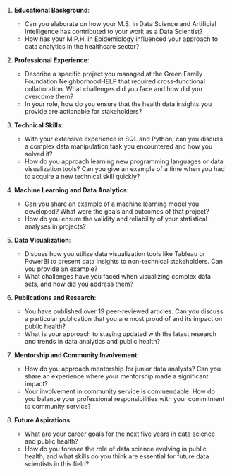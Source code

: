 1. **Educational Background**:
   - Can you elaborate on how your M.S. in Data Science and Artificial Intelligence has contributed to your work as a Data Scientist?
   - How has your M.P.H. in Epidemiology influenced your approach to data analytics in the healthcare sector?

2. **Professional Experience**:
   - Describe a specific project you managed at the Green Family Foundation NeighborhoodHELP that required cross-functional collaboration. What challenges did you face and how did you overcome them?
   - In your role, how do you ensure that the health data insights you provide are actionable for stakeholders?

3. **Technical Skills**:
   - With your extensive experience in SQL and Python, can you discuss a complex data manipulation task you encountered and how you solved it?
   - How do you approach learning new programming languages or data visualization tools? Can you give an example of a time when you had to acquire a new technical skill quickly?

4. **Machine Learning and Data Analytics**:
   - Can you share an example of a machine learning model you developed? What were the goals and outcomes of that project?
   - How do you ensure the validity and reliability of your statistical analyses in projects?

5. **Data Visualization**:
   - Discuss how you utilize data visualization tools like Tableau or PowerBI to present data insights to non-technical stakeholders. Can you provide an example?
   - What challenges have you faced when visualizing complex data sets, and how did you address them?

6. **Publications and Research**:
   - You have published over 19 peer-reviewed articles. Can you discuss a particular publication that you are most proud of and its impact on public health?
   - What is your approach to staying updated with the latest research and trends in data analytics and public health?

7. **Mentorship and Community Involvement**:
   - How do you approach mentorship for junior data analysts? Can you share an experience where your mentorship made a significant impact?
   - Your involvement in community service is commendable. How do you balance your professional responsibilities with your commitment to community service?

8. **Future Aspirations**:
   - What are your career goals for the next five years in data science and public health?
   - How do you foresee the role of data science evolving in public health, and what skills do you think are essential for future data scientists in this field?